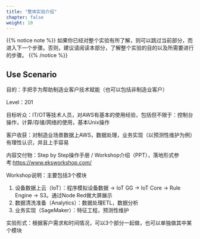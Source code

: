 ```yaml
---
title: "整体实验介绍"
chapter: false
weight: 10
---
```


{{% notice note %}}
如果你已经对整个实验有所了解，则可以跳过当前部分，而进入下一个步骤。否则，建议请阅读本部分，了解整个实验的目的以及所需要进行的步骤。
{{% /notice  %}}

## Use Scenario



目的：手把手为帮助制造业客户技术赋能（也可以包括非制造业客户）

Level：201

目标听众：IT/OT等技术人员，对AWS有基本的使用经验，包括但不限于：控制台操作，计算/存储/网络的使用，基本Unix操作

客户收获：对制造业场景数据上AWS，数据处理，业务实现（以预测性维护为例）有理性认识，并且上手容易

内容交付物：Step by Step操作手册 / Workshop介绍（PPT），落地形式参考:https://www.eksworkshop.com/

Workshop说明：主要包括3个模块
1.	设备数据上云（IoT）：程序模拟设备数据 → IoT GG → IoT Core → Rule Engine → S3。通过Node Red做大屏展示
2.	数据清洗准备（Analytics）：数据处理ETL，数据分析
3.	业务实现（SageMaker）：特征工程，预测性维护

实验形式：根据客户需求和时间情况，可以3个部分一起做，也可以单独做其中某个模块



